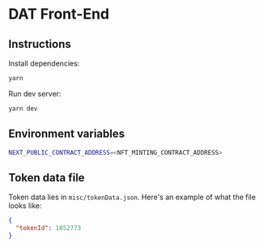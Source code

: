 # DAT Front-End

## Instructions

Install dependencies:
```bash
yarn
```

Run dev server:
```bash
yarn dev
```

## Environment variables

```bash
NEXT_PUBLIC_CONTRACT_ADDRESS=<NFT_MINTING_CONTRACT_ADDRESS>
```

## Token data file

Token data lies in `misc/tokenData.json`. Here's an example of what the file looks like:

```json
{
  "tokenId": 1052773
}
```
